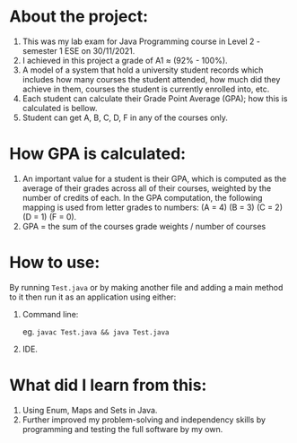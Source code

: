 # About the project:

 1. This was my lab exam for Java Programming course in Level 2 - semester 1 ESE on 30/11/2021.
 2. I achieved in this project a grade of A1 ≈ (92% - 100%).
 3. A model of a system that hold a university student records which includes how many courses the student attended, how much did they achieve in them, courses the student is currently enrolled into, etc.
 4. Each student can calculate their Grade Point Average (GPA); how this is calculated is bellow.
 5. Student can get A, B, C, D, F in any of the courses only.

# How GPA is calculated:

 1. An important value for a student is their GPA, which is computed as the average of their grades across all of their courses, weighted by the number of credits of each. In the GPA computation, the following mapping is used from letter grades to numbers: (A = 4) (B = 3) (C = 2) (D = 1) (F = 0). 
 2. GPA = the sum of the courses grade weights / number of courses

# How to use:
By running `Test.java` or by making another file and adding a main method to it then run it as an application using either:

 1. Command line:

	eg. `javac Test.java && java Test.java`

2. IDE.

# What did I learn from this:

 1. Using Enum, Maps and Sets in Java.
 3. Further improved my problem-solving and independency skills by programming and testing the full software by my own.
